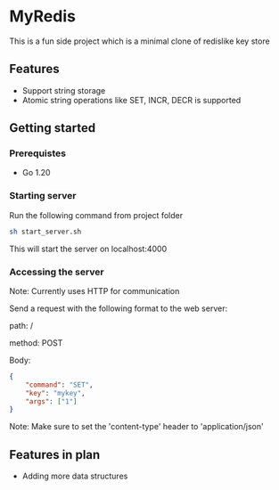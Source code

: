 # MyRedis

This is a fun side project which is a minimal clone of redislike key store

## Features
- Support string storage
- Atomic string operations like SET, INCR, DECR is supported

## Getting started

### Prerequistes
- Go 1.20

### Starting server
Run the following command from project folder
```sh
sh start_server.sh
```

This will start the server on localhost:4000

### Accessing the server
Note: Currently uses HTTP for communication

Send a request with the following format to the web server:

path: /

method: POST

Body:
```json
{
    "command": "SET",
    "key": "mykey",
    "args": ["1"]
}
```
Note: Make sure to set the 'content-type' header to 'application/json'

## Features in plan
- Adding more data structures

